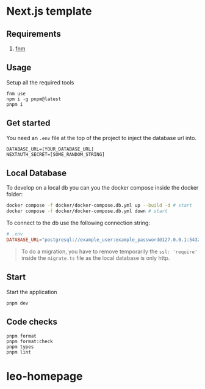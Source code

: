 # Next.js template

## Requirements

1. [fnm](https://github.com/Schniz/fnm)

## Usage

Setup all the required tools

```
fnm use
npm i -g pnpm@latest
pnpm i
```

## Get started

You need an `.env` file at the top of the project to inject the database url into.

```.env
DATABASE_URL=[YOUR_DATABASE_URL]
NEXTAUTH_SECRET=[SOME_RANDOM_STRING]
```

## Local Database

To develop on a local db you can you the docker compose inside the docker folder:

```sh
docker compose -f docker/docker-compose.db.yml up --build -d # start
docker compose -f docker/docker-compose.db.yml down # start
```

To connect to the db use the following connection string:

```toml
# .env
DATABASE_URL="postgresql://example_user:example_password@127.0.0.1:5432/example_db"
```

> To do a migration, you have to remove temporarily the `ssl: 'require'` inside the `migrate.ts` file
> as the local database is only http.

## Start

Start the application

```
pnpm dev
```

## Code checks

```
pnpm format
pnpm format:check
pnpm types
pnpm lint
```
# leo-homepage
